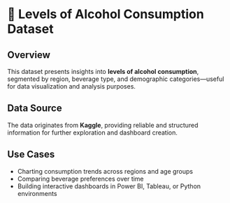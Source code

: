 # 🥂 Levels of Alcohol Consumption Dataset

##  Overview  
This dataset presents insights into **levels of alcohol consumption**, segmented by region, beverage type, and demographic categories—useful for data visualization and analysis purposes.

##  Data Source  
The data originates from **Kaggle**, providing reliable and structured information for further exploration and dashboard creation.

##  Use Cases  
- Charting consumption trends across regions and age groups  
- Comparing beverage preferences over time  
- Building interactive dashboards in Power BI, Tableau, or Python environments  

